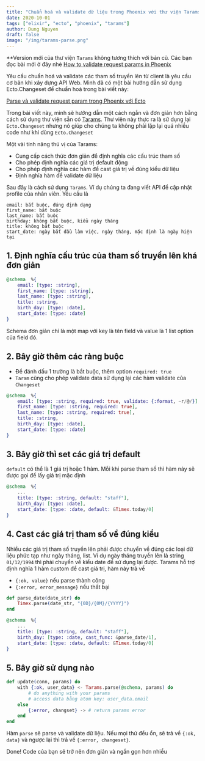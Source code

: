```yaml
---
title: "Chuẩn hoá và validate dữ liệu trong Phoenix với thư viện Tarams"
date: 2020-10-01
tags: ["elixir", "ecto", "phoenix", "tarams"]
author: Dung Nguyen
draft: false
image: "/img/tarams-parse.png"
---
```


**Version mới của thư viện `Tarams` không tương thích với bản cũ. Các bạn đọc bài mới ở đây nhé [How to validate request params in Phoenix](/blog/2021-08-14-validate-request-params-with-phoenix)

Yêu cầu chuẩn hoá và validate các tham số truyền lên từ client là yêu cầu cơ bản khi xây dựng API Web. Mình đã có một bài hướng dẫn sử dụng Ecto.Changeset để chuẩn hoá trong bài viết này:

[Parse và validate request param trong Phoenix với Ecto ](https://dev.to/bluzky/parse-va-validate-request-param-trong-phoenix-v-i-ecto-151a)

Trong bài viết này, mình sẽ hướng dẫn một cách ngắn và đơn giản hơn bằng cách sử dụng thư viện sẵn có [Tarams](https://github.com/bluzky/tarams/). Thư viện này thực ra là sử dụng lại `Ecto.Changeset` nhưng nó giúp cho chúng ta không phải lặp lại quá nhiều code như khi dùng `Ecto.Changeset`

Một vài tính năng thú vị của Tarams:
- Cung cấp cách thức đơn giản để định nghĩa các cấu trúc tham số
- Cho phép định nghĩa các giá trị default động
- Cho phép định nghĩa các hàm để cast giá trị về đúng kiểu dữ liệu
- Định nghĩa hàm để validate dữ liệu

Sau đây là cách sử dụng `Tarams`. Ví dụ chúng ta đang viết API để cập nhật profile của nhân viên. Yêu cầu là

```
email: bắt buộc, đúng định dạng
first_name: bắt buộc
last_name: bắt buộc
birthday: không bắt buộc, kiểu ngày tháng
title: không bắt buộc
start_date: ngày bắt đầu làm việc, ngày tháng, mặc định là ngày hiện tại
```

## 1. Định nghĩa cấu trúc của tham số truyền lên khá đơn giản

```elixir
@schema  %{
    email: [type: :string],
    first_name: [type: :string],
    last_name: [type: :string],
    title: :string,
    birth_day: [type: :date],
    start_date: [type: :date]
}
```

Schema đơn giản chỉ là một map với key là tên field và value là 1 list option của field đó.


## 2. Bây giờ thêm các ràng buộc 

- Để đánh dấu 1 trường là bắt buộc, thêm option `required: true`
- `Taram` cũng cho phép validate data sử dụng lại các hàm validate của `Changeset`

```elixir
@schema  %{
    email: [type: :string, required: true, validate: {:format, ~r/@/}],
    first_name: [type: :string, required: true],
    last_name: [type: :string, required: true],
    title: :string,
    birth_day: [type: :date],
    start_date: [type: :date]
}
```

## 3. Bây giờ thì set các giá trị default

`default` có thể là 1 giá trị hoặc 1 hàm. Mỗi khi parse tham số thì hàm này sẽ được gọi để lấy giá trị mặc định

```elixir
@schema  %{
    ...
    title: [type: :string, default: "staff"],
    birth_day: [type: :date],
    start_date: [type: :date, default: &Timex.today/0]
}
```

## 4. Cast các giá trị tham số về đúng kiểu

Nhiều các giá trị tham số truyền lên phải được chuyển về đúng các loại dữ liệu phức tạp như ngày tháng, list.
Ví dụ ngày tháng truyền lên là string `01/12/1994` thì phải chuyển về kiểu date để sử dụng lại được. Tarams hỗ trợ định nghĩa 1 hàm custom để cast giá trị, hàm này trả về 
- `{:ok, value}` nếu parse thành công
- `{:error, error_message}` nếu thất bại

```elixir
def parse_date(date_str) do
    Timex.parse(date_str, "{0D}/{0M}/{YYYY}")
end

@schema  %{
    ...
    title: [type: :string, default: "staff"],
    birth_day: [type: :date, cast_func: &parse_date/1],
    start_date: [type: :date, default: &Timex.today/0]
}
```

## 5. Bây giờ sử dụng nào
```elixir
def update(conn, params) do
    with {:ok, user_data} <- Tarams.parse(@schema, params) do
        # do anything with your params
        # access data bằng atom key: user_data.email
    else
        {:error, changset} -> # return params error
    end
end
```
Hàm `parse` sẽ parse và validate dữ liệu. Nếu mọi thứ đều ổn, sẽ trả về `{:ok, data}` và ngược lại thì trả về `{:error, changeset}`.

Done! Code của bạn sẽ trở nên đơn giản và ngắn gọn hơn nhiều

